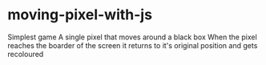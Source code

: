# moving-pixel-with-js
Simplest game
A single pixel that moves around a black box
When the pixel reaches the boarder of the screen it returns to it's original position and gets recoloured
